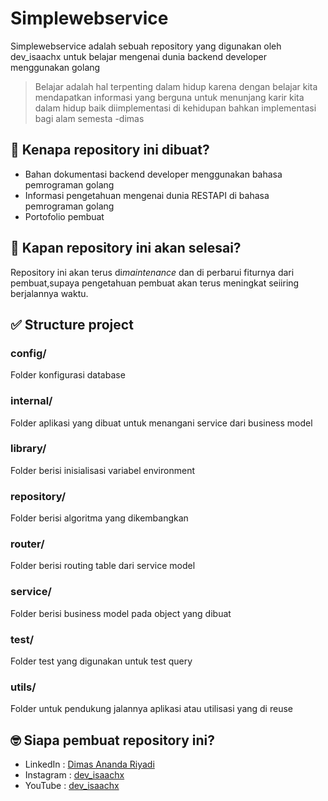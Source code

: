 # Simplewebservice

Simplewebservice adalah sebuah repository yang digunakan oleh
dev_isaachx untuk belajar mengenai dunia backend developer menggunakan golang

> Belajar adalah hal terpenting dalam hidup karena dengan belajar kita mendapatkan informasi yang berguna untuk menunjang karir kita dalam hidup baik diimplementasi di kehidupan bahkan implementasi bagi alam semesta -dimas

## 🤔 Kenapa repository ini dibuat?

- Bahan dokumentasi backend developer menggunakan bahasa pemrograman golang
- Informasi pengetahuan mengenai dunia RESTAPI di bahasa pemrograman golang
- Portofolio pembuat

## 🤔 Kapan repository ini akan selesai?

Repository ini akan terus di*maintenance* dan di perbarui fiturnya dari pembuat,supaya pengetahuan pembuat akan terus meningkat seiiring berjalannya waktu.

## ✅ Structure project

### config/

Folder konfigurasi database

### internal/

Folder aplikasi yang dibuat untuk menangani service dari business model

### library/

Folder berisi inisialisasi variabel environment

### repository/

Folder berisi algoritma yang dikembangkan

### router/

Folder berisi routing table dari service model

### service/

Folder berisi business model pada object yang dibuat

### test/

Folder test yang digunakan untuk test query

### utils/

Folder untuk pendukung jalannya aplikasi atau utilisasi yang di reuse

## 🤓 Siapa pembuat repository ini?

- LinkedIn : <a href="https://www.linkedin.com/in/dimas-ananda-riyadi/">Dimas Ananda Riyadi</a>
- Instagram : <a href="https://www.instagram.com/dev_isaachx/">dev_isaachx</a>
- YouTube : <a href="https://www.youtube.com/@devvictus2296">dev_isaachx</a>
